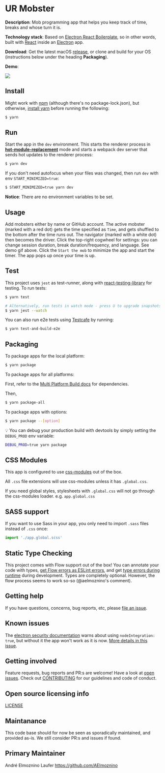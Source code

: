 # UR Mobster

**Description**: Mob programming app that helps you keep track of time, breaks and whose turn it is.

**Technology stack**: Based on [Electron React Boilerplate](https://github.com/electron-react-boilerplate/electron-react-boilerplate), so in other words, built with [React](https://github.com/facebook/react) inside an [Electron](https://github.com/electron/electron) app.

**Download**: Get the latest macOS [release](https://github.com/sveriges-utbildningsradio/ur-mobster/releases), or clone and build for your OS (instructions below under the heading **Packaging**).

**Demo**:

![](demo.gif)

## Install

Might work with [npm](https://www.npmjs.com/get-npm) (although there's no package-lock.json), but otherwise, [install yarn](https://yarnpkg.com/en/docs/install) before running the following:

```bash
$ yarn
```

## Run

Start the app in the `dev` environment. This starts the renderer process in [**hot-module-replacement**](https://webpack.js.org/guides/hmr-react/) mode and starts a webpack dev server that sends hot updates to the renderer process:

```bash
$ yarn dev
```

If you don't need autofocus when your files was changed, then run `dev` with env `START_MINIMIZED=true`:

```bash
$ START_MINIMIZED=true yarn dev
```

**Notice**: There are no environment variables to be set.

## Usage

Add mobsters either by name or GitHub account. The active mobster (marked with a red dot) gets the time specified as `Time`, and gets shuffled to the bottom after the time runs out. The navigator (marked with a white dot) then becomes the driver. Click the top-right cogwheel for settings: you can change session duration, break duration/frequency, and language. See demo gif above.
Click the `Start the mob` to minimize the app and start the timer. The app pops up once your time is up.

## Test

This project uses `jest` as test-runner, along with [react-testing-library](https://github.com/testing-library/react-testing-library) for testing. To run tests:

```bash
$ yarn test

# Alternatively, run tests in watch mode - press U to upgrade snapshots
$ yarn jest --watch
```

You can also run e2e tests using [Testcafe](https://devexpress.github.io/testcafe/) by running:

```bash
$ yarn test-and-build-e2e
```

## Packaging

To package apps for the local platform:

```bash
$ yarn package
```

To package apps for all platforms:

First, refer to the [Multi Platform Build docs](https://www.electron.build/multi-platform-build) for dependencies.

Then,

```bash
$ yarn package-all
```

To package apps with options:

```bash
$ yarn package --[option]
```

:bulb: You can debug your production build with devtools by simply setting the `DEBUG_PROD` env variable:

```bash
DEBUG_PROD=true yarn package
```

## CSS Modules

This app is configured to use [css-modules](https://github.com/css-modules/css-modules) out of the box.

All `.css` file extensions will use css-modules unless it has `.global.css`.

If you need global styles, stylesheets with `.global.css` will not go through the
css-modules loader. e.g. `app.global.css`

## SASS support

If you want to use Sass in your app, you only need to import `.sass` files instead of `.css` once:

```js
import './app.global.scss'
```

## Static Type Checking

This project comes with Flow support out of the box! You can annotate your code with types, [get Flow errors as ESLint errors](https://github.com/amilajack/eslint-plugin-flowtype-errors), and get [type errors during runtime](https://github.com/codemix/flow-runtime) during development. Types are completely optional.
However, the flow process seems to work so-so (@aelmoznino's comment).

## Getting help

If you have questions, concerns, bug reports, etc, please [file an issue](https://github.com/sveriges-utbildningsradio/ur-mobster/issues).

## Known issues

The [electron security documentation](https://electronjs.org/docs/tutorial/security) warns about using `nodeIntegration: true`, but without it the app won't work as it is now. [More details in this issue](https://github.com/sveriges-utbildningsradio/ur-mobster/issues/33).

## Getting involved

Feature requests, bug reports and PR:s are welcome! Have a look at [open issues](https://github.com/sveriges-utbildningsradio/ur-mobster/issues).
Check out [CONTRIBUTING](CONTRIBUTING.md) for our guidelines and code of conduct.

## Open source licensing info

[LICENSE](LICENSE)

## Maintanance

This code base should for now be seen as sporadically maintained, and provided as-is. We still consider PR:s and issues if found.

## Primary Maintainer

André Elmoznino Laufer https://github.com/AElmoznino
